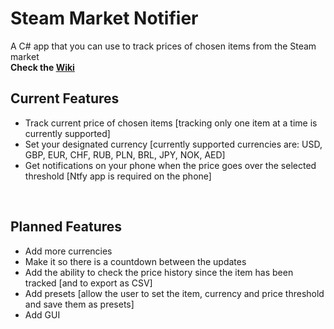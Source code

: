 # Steam Market Notifier
A C# app that you can use to track prices of chosen items from the Steam market <br>
**Check the [Wiki](https://github.com/Snefee/SteamMarketNotifier/wiki)**
## Current Features
- Track current price of chosen items [tracking only one item at a time is currently supported]
- Set your designated currency [currently supported currencies are: USD, GBP, EUR, CHF, RUB, PLN, BRL, JPY, NOK, AED]
- Get notifications on your phone when the price goes over the selected threshold [Ntfy app is required on the phone]

<br>

## Planned Features
- Add more currencies
- Make it so there is a countdown between the updates
- Add the ability to check the price history since the item has been tracked [and to export as CSV]
- Add presets [allow the user to set the item, currency and price threshold and save them as presets]
- Add GUI

